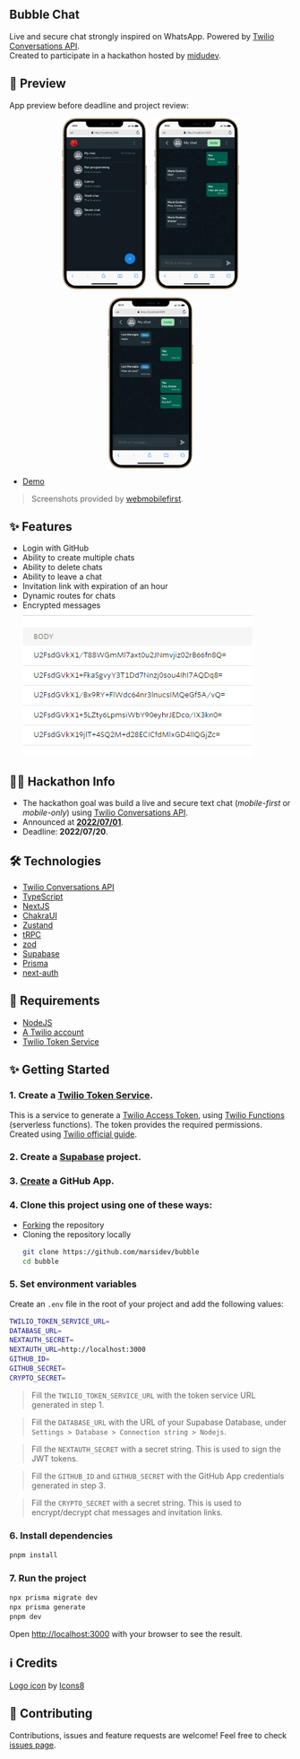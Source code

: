## Bubble Chat
Live and secure chat strongly inspired on WhatsApp. Powered by [Twilio Conversations API](https://www.twilio.com/messaging/conversations-api). <br />
Created to participate in a hackathon hosted by [midudev](https://www.github.com/midudev).

## 🚀 Preview
App preview before deadline and project review: <br />
<div style="display:flex; flex-direction:column; text-align:center; align-items:center; gap:1em;">
  <div style="display:flex; gap:1em; justify-content:center;">
    <img src="preview/preview-1.png" alt="Preview of Bubble Chat on an iPhone 12 PRO MAX" width="30%"/>
    <img src="preview/preview-2.png" alt="Preview of Bubble Chat on an iPhone 12 PRO MAX" width="30%"/>
  </div>
  <img src="preview/preview-3.png" alt="Preview of Bubble Chat on an iPhone 12 PRO MAX" width="30%"/>
</div>

- [Demo](https://bubble-marsiglia.vercel.app)
> Screenshots provided by [webmobilefirst](https://www.webmobilefirst.com/en/).

## ✨ Features
- Login with GitHub
- Ability to create multiple chats
- Ability to delete chats
- Ability to leave a chat
- Invitation link with expiration of an hour
- Dynamic routes for chats
- Encrypted messages
  ![Encrypted messages recieved shown in Twilio console](preview/encrypted.png)

## 👨‍💻 Hackathon Info
- The hackathon goal was build a live and secure text chat (*mobile-first* or *mobile-only*) using [Twilio Conversations API](https://www.twilio.com/messaging/conversations-api).
- Announced at **[2022/07/01](https://www.twitch.tv/videos/1519558242)**.
- Deadline: **2022/07/20**.

## 🛠️ Technologies
- [Twilio Conversations API](https://www.twilio.com/messaging/conversations-api)
- [TypeScript](https://github.com/microsoft/TypeScript)
- [NextJS](https://github.com/vercel/next.js/)
- [ChakraUI](https://github.com/chakra-ui/chakra-ui)
- [Zustand](https://github.com/pmndrs/zustand)
- [tRPC](https://github.com/trpc/trpc)
- [zod](https://github.com/colinhacks/zod)
- [Supabase](https://github.com/supabase/supabase)
- [Prisma](https://github.com/prisma/prisma)
- [next-auth](https://github.com/nextauthjs/next-auth)

## 🧰 Requirements
- [NodeJS](https://nodejs.org)
- [A Twilio account](https://www.twilio.com)
- [Twilio Token Service](https://github.com/marsidev/twilio-token-service)

## ✨ Getting Started

### 1. Create a [Twilio Token Service](https://github.com/marsidev/twilio-token-service).
This is a service to generate a [Twilio Access Token](https://www.twilio.com/docs/iam/access-tokens), using [Twilio Functions](https://www.twilio.com/docs/runtime/functions) (serverless functions). The token provides the required permissions. Created using [Twilio official guide](https://www.twilio.com/blog/generate-access-token-twilio-chat-video-voice-using-twilio-functions).

### 2. Create a [Supabase](https://app.supabase.com/) project.

### 3. [Create](https://docs.github.com/es/developers/apps/building-oauth-apps/creating-an-oauth-app) a GitHub App.

### 4. Clone this project using one of these ways:
- [Forking](https://github.com/marsidev/bubble/fork) the repository
- Cloning the repository locally
  ```bash
  git clone https://github.com/marsidev/bubble
  cd bubble
  ```
 
### 5. Set environment variables
Create an `.env` file in the root of your project and add the following values:
```bash
TWILIO_TOKEN_SERVICE_URL=
DATABASE_URL=
NEXTAUTH_SECRET=
NEXTAUTH_URL=http://localhost:3000
GITHUB_ID=
GITHUB_SECRET=
CRYPTO_SECRET=
```
> Fill the `TWILIO_TOKEN_SERVICE_URL` with the token service URL generated in step 1.

> Fill the `DATABASE_URL` with the URL of your Supabase Database, under `Settings > Database > Connection string > Nodejs`.

> Fill the `NEXTAUTH_SECRET` with a secret string. This is used to sign the JWT tokens.

> Fill the `GITHUB_ID` and `GITHUB_SECRET` with the GitHub App credentials generated in step 3.

> Fill the `CRYPTO_SECRET` with a secret string. This is used to encrypt/decrypt chat messages and invitation links.

### 6. Install dependencies
```bash
pnpm install
```

### 7. Run the project
```bash
npx prisma migrate dev
npx prisma generate
pnpm dev
```

Open [http://localhost:3000](http://localhost:3000) with your browser to see the result.

## ℹ️ Credits
<a target="_blank" href="https://icons8.com/icon/EEnPFPeiIW8t/whatsapp">Logo icon</a> by <a target="_blank" href="https://icons8.com">Icons8</a>

## 🤝 Contributing
Contributions, issues and feature requests are welcome!
Feel free to check [issues page](https://github.com/marsidev/bubble/issues).
